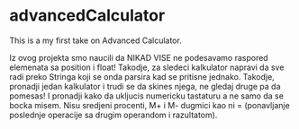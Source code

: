 # advancedCalculator
This is a my first take on Advanced Calculator.

Iz ovog projekta smo naucili da NIKAD VISE ne podesavamo raspored elemenata sa position i float! Takodje, za sledeci kalkulator napravi da sve radi preko Stringa koji se onda parsira kad se pritisne jednako. Takodje, pronadji jedan kalkulator i trudi se da skines njega, ne gledaj druge pa da pomesas! I pronadji kako da ukljucis numericku tastaturu a ne samo da se bocka misem.
Nisu sredjeni procenti, M+ i M- dugmici kao ni = (ponavljanje poslednje operacije sa drugim operandom i razultatom).
